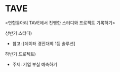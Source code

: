 # TAVE

<연합동아리 TAVE에서 진행한 스터디와 프로젝트 기록하기>

상반기 스터디)
- 참고: [데이터 경진대회 1등 솔루션]

하반기 프로젝트)
- 주제: 기업 부실 예측하기
